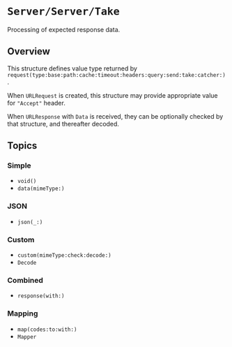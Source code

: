 # ``Server/Server/Take``

Processing of expected response data.

## Overview

This structure defines value type returned by ``request(type:base:path:cache:timeout:headers:query:send:take:catcher:)``.

When `URLRequest` is created, this structure may provide appropriate value for `"Accept"` header.

When `URLResponse` with `Data` is received, they can be optionally checked by that structure, and thereafter decoded.

## Topics

### Simple

- ``void()``
- ``data(mimeType:)``

### JSON

- ``json(_:)``

### Custom

- ``custom(mimeType:check:decode:)``
- ``Decode``

### Combined

- ``response(with:)``

### Mapping

- ``map(codes:to:with:)``
- ``Mapper``
